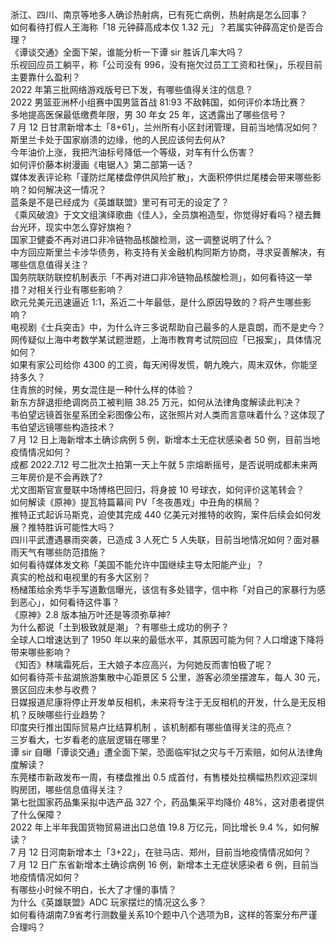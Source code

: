 浙江、四川、南京等地多人确诊热射病，已有死亡病例，热射病是怎么回事？  
如何看待打假人王海称「18 元钟薛高成本仅 1.32 元」？若属实钟薛高定价是否合理？  
《谭谈交通》全面下架，谁能分析一下谭 sir 胜诉几率大吗？  
乐视回应员工躺平，称「公司没有 996，没有拖欠过员工工资和社保」，乐视目前主要靠什么盈利？  
2022 年第三批网络游戏版号已下发，有哪些值得关注的信息？  
2022 男篮亚洲杯小组赛中国男篮首战 81:93 不敌韩国，如何评价本场比赛？  
多地提高医保最低缴费年限，男 30 年女 25 年，这透露出了哪些信号？  
7 月 12 日甘肃新增本土「8+61」，兰州所有小区封闭管理，目前当地情况如何？  
斯里兰卡处于国家崩溃的边缘，他的人民应该何去何从?  
今年油价上涨，我把汽油标号降低一个等级，对车有什么伤害？  
如何评价藤本树漫画《电锯人》第二部第一话？  
媒体发表评论称「谨防烂尾楼盘停供风险扩散」，大面积停供烂尾楼会带来哪些影响？如何解决这一情况？  
蓝条是不是已经成为《英雄联盟》里可有可无的设定了？  
《乘风破浪》于文文组演绎歌曲《佳人》，全员旗袍造型，你觉得好看吗？褪去舞台光环，现实中怎么穿好旗袍？  
国家卫健委不再对进口非冷链物品核酸检测，这一调整说明了什么？  
中方回应斯里兰卡涉华债务，称支持有关金融机构同斯方协商，寻求妥善解决，有哪些信息值得关注？  
国务院联防联控机制表示「不再对进口非冷链物品核酸检测」，如何看待这一举措？对相关行业有哪些影响？  
欧元兑美元迅速逼近 1:1，系近二十年最低，是什么原因导致的？将产生哪些影响？  
电视剧《士兵突击》中，为什么许三多说帮助自己最多的人是袁朗，而不是史今？  
网传疑似上海中考数学某试题泄题，上海市教育考试院回应「已报案」，具体情况如何？  
如果有家公司给你 4300 的工资，每天闲得发慌，朝九晚六，周末双休，你能坚持多久？  
住青旅的时候，男女混住是一种什么样的体验？  
新东方辞退拒绝调岗员工被判赔 38.25 万元，如何从法律角度解读此判决？  
韦伯望远镜首张星系团全彩图像公布，这张照片对人类而言意味着什么？这体现了韦伯望远镜哪些构造技术？  
7 月 12 日上海新增本土确诊病例 5 例，新增本土无症状感染者 50 例，目前当地疫情情况如何？  
成都 2022.7.12 号二批次土拍第一天上午就 5 宗熔断摇号，是否说明成都未来两三年房价是不会再跌了?  
尤文图斯官宣曼联中场博格巴回归，将身披 10 号球衣，如何评价这笔转会？  
如何解读《原神》提瓦特篇幕间 PV「冬夜愚戏」中丑角的棋局？  
推特正式起诉马斯克，迫使其完成 440 亿美元对推特的收购，案件后续会如何发展？推特胜诉可能性大吗？  
四川平武遭遇暴雨突袭，已造成 3 人死亡 5 人失联，目前当地情况如何？面对暴雨天气有哪些防范措施？  
如何看待媒体发文称「美国不能允许中国继续主导太阳能产业」？  
真实的枪战和电视里的有多大区别？  
杨槠策给余秀华手写道歉信曝光，该信有多处错字，信中称「对自己的家暴行为感到恶心」，如何看待这件事？  
《原神》2.8 版本抽万叶还是等须弥草神?  
为什么都说「土到极致就是潮」？有哪些土成功的例子？  
全球人口增速达到了 1950 年以来的最低水平，其原因可能为何？人口增速下降将带来哪些影响？  
《知否》林噙霜死后，王大娘子本应高兴，为何她反而害怕极了呢？  
如何看待茶卡盐湖旅游集散中心距景区 5 公里，游客必须坐摆渡车，每人 30 元，景区回应未参与收费？  
日媒报道尼康将停止开发单反相机，未来将专注于无反相机的开发，什么是无反相机？反映哪些行业趋势？  
印度央行推出国际贸易卢比结算机制 ，该机制都有哪些值得关注的亮点？  
三岁看大，七岁看老的底层逻辑在哪里？  
谭 sir 自曝「谭谈交通」遭全面下架，恐面临牢狱之灾与千万索赔，如何从法律角度解读？  
东莞楼市新政发布一周，有楼盘推出 0.5 成首付，有售楼处拉横幅热烈欢迎深圳购房团，哪些信息值得关注？  
第七批国家药品集采拟中选产品 327 个，药品集采平均降价 48%，这对患者提供了什么保障？  
2022 年上半年我国货物贸易进出口总值 19.8 万亿元，同比增长 9.4 %，如何解读？  
7 月 12 日河南新增本土「3+22」，在驻马店、郑州，目前当地疫情情况如何？  
7 月 12 日广东省新增本土确诊病例 16 例，新增本土无症状感染者 6 例，目前当地疫情情况如何？  
有哪些小时候不明白，长大了才懂的事情？  
为什么《英雄联盟》ADC 玩家摆烂的情况这么多？  
如何看待湖南7.9省考行测数量关系10个题中八个选项为B，这样的答案分布严谨合理吗？  
